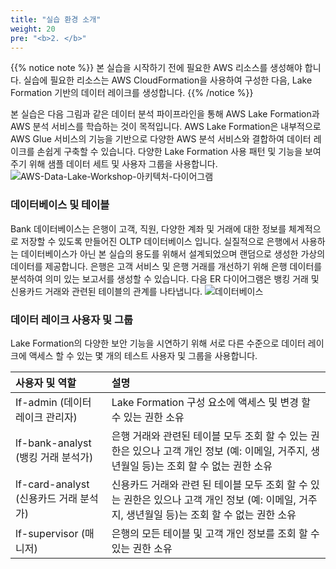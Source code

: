 ```yaml
---
title: "실습 환경 소개"
weight: 20
pre: "<b>2. </b>"
---
```


{{% notice note %}}
본 실습을 시작하기 전에 필요한 AWS 리소스를 생성해야 합니다. 실습에 필요한 리소스는 AWS CloudFormation을 사용하여 구성한 다음, Lake Formation 기반의 데이터 레이크를 생성합니다.
{{% /notice %}}

본 실습은 다음 그림과 같은 데이터 분석 파이프라인을 통해 AWS Lake Formation과 AWS 분석 서비스를 학습하는 것이 목적입니다. AWS Lake Formation은 내부적으로 AWS Glue 서비스의 기능을 기반으로 다양한 AWS 분석 서비스와 결합하여 데이터 레이크를 손쉽게 구축할 수 있습니다. 다양한 Lake Formation 사용 패턴 및 기능을 보여주기 위해 샘플 데이터 세트 및 사용자 그룹을 사용합니다.
![AWS-Data-Lake-Workshop-아키텍처-다이어그램](/images/aws-datalake-workshop-dg.png)

### 데이터베이스 및 테이블
Bank 데이터베이스는 은행이 고객, 직원, 다양한 계좌 및 거래에 대한 정보를 체계적으로 저장할 수 있도록 만들어진 OLTP 데이터베이스 입니다. 실질적으로 은행에서 사용하는 데이터베이스가 아닌 본 실습의 용도를 위해서 설계되었으며 랜덤으로 생성한 가상의 데이터를 제공합니다. 은행은 고객 서비스 및 은행 거래를 개선하기 위해 은행 데이터를 분석하여 의미 있는 보고서를 생성할 수 있습니다. 다음 ER 다이어그램은 뱅킹 거래 및 신용카드 거래와 관련된 테이블의 관계를 나타냅니다. 
![데이터베이스](/images/database_table.png)

### 데이터 레이크 사용자 및 그룹
Lake Formation의 다양한 보안 기능을 시연하기 위해 서로 다른 수준으로 데이터 레이크에 액세스 할 수 있는 몇 개의 테스트 사용자 및 그룹을 사용합니다.

| 사용자 및 역할 | 설명|
|:---|:---|
| If-admin (데이터 레이크 관리자) | Lake Formation 구성 요소에 액세스 및 변경 할 수 있는 권한 소유 |
| lf-bank-analyst (뱅킹 거래 분석가) | 은행 거래와 관련된 테이블 모두 조회 할 수 있는 권한은 있으나 고객 개인 정보 (예: 이메일, 거주지, 생년월일 등)는 조회 할 수 없는 권한 소유 |
| lf-card-analyst (신용카드 거래 분석가) | 신용카드 거래와 관련 된 테이블 모두 조회 할 수 있는 권한은 있으나 고객 개인 정보 (예: 이메일, 거주지, 생년월일 등)는 조회 할 수 없는 권한 소유 |
| lf-supervisor (매니저) | 은행의 모든 테이블 및 고객 개인 정보를 조회 할 수 있는 권한 소유 |

